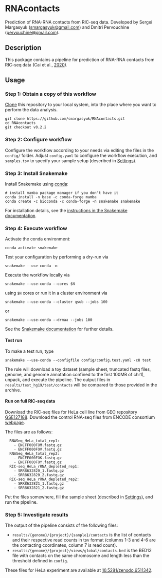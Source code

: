 # RNAcontacts

Prediction of RNA-RNA contacts from RIC-seq data. Developed by Sergei Margasyuk (smargasyuk@gmail.com) and Dmitri Pervouchine (pervouchine@gmail.com).

## Description

This package contains a pipeline for prediction of RNA-RNA contacts from RIC-seq data (Cai et al., [2020](https://doi.org/10.1038/s41586-020-2249-1)). 

## Usage

### Step 1: Obtain a copy of this workflow

[Clone](https://help.github.com/en/articles/cloning-a-repository) this repository to your local system, into the place where you want to perform the data analysis.

    git clone https://github.com/smargasyuk/RNAcontacts.git
    cd RNAcontacts
    git checkout v0.2.2

### Step 2: Configure workflow

Configure the workflow according to your needs via editing the files in the `config/` folder. Adjust `config.yaml` to configure the workflow execution, and `samples.tsv` to specify your sample setup (described in [Settings](config/README.md)).

### Step 3: Install Snakemake

Install Snakemake using [conda](https://conda.io/projects/conda/en/latest/user-guide/install/index.html):

    # install mamba package manager if you don't have it
    conda install -n base -c conda-forge mamba
    conda create -c bioconda -c conda-forge -n snakemake snakemake

For installation details, see the [instructions in the Snakemake documentation](https://snakemake.readthedocs.io/en/stable/getting_started/installation.html).

### Step 4: Execute workflow

Activate the conda environment:

    conda activate snakemake

Test your configuration by performing a dry-run via

    snakemake --use-conda -n

Execute the workflow locally via

    snakemake --use-conda --cores $N

using `$N` cores or run it in a cluster environment via

    snakemake --use-conda --cluster qsub --jobs 100

or

    snakemake --use-conda --drmaa --jobs 100

See the [Snakemake documentation](https://snakemake.readthedocs.io/en/stable/executable.html) for further details.

#### Test run

To make a test run, type

```
snakemake --use-conda --configfile config/config.test.yaml -c8 test
```

The rule will download a toy dataset (sample sheet, truncated fastq files, genome, and genome annotation confined to the first 100MB of chr1), unpack, and execute the pipeline. The output files in `results/test_hg19/test/contacts` will be compared to those provided in the archive.

#### Run on full RIC-seq data

Download the RIC-seq files for HeLa cell line from GEO repository [GSE127188](https://www.ncbi.nlm.nih.gov/geo/query/acc.cgi?acc=GSE127188). Download the control RNA-seq files from ENCODE consortium [webpage](https://www.encodeproject.org/).

The files are as follows:

```
  RNASeq_HeLa_total_rep1:
    - ENCFF000FOM.fastq.gz
    - ENCFF000FOV.fastq.gz
  RNASeq_HeLa_total_rep2:
    - ENCFF000FOK.fastq.gz
    - ENCFF000FOY.fastq.gz
  RIC-seq_HeLa_rRNA_depleted_rep1:
    - SRR8632820_1.fastq.gz
    - SRR8632820_2.fastq.gz
  RIC-seq_HeLa_rRNA_depleted_rep2:
    - SRR8632821_1.fastq.gz
    - SRR8632821_2.fastq.gz
```

Put the files somewhere, fill the sample sheet (described in [Settings](config/README.md)), and run the pipeline.

### Step 5: Investigate results

The output of the pipeline consists of the following files:

+ `results/{genome}/{project}/{sample}/contacts` is the list of contacts and their respective read counts in tsv format (columns 1-3 and 4-6 are the contacting coordinates, column 7 is read count). 
+ `results/{genome}/{project}/views/global/contacts.bed` is the BED12 file with contacts on the same chromosome and length less than the threshold defined in `config`.

These files for HeLa experiment are available at [10.5281/zenodo.6511342](https://doi.org/10.5281/zenodo.6511342).
